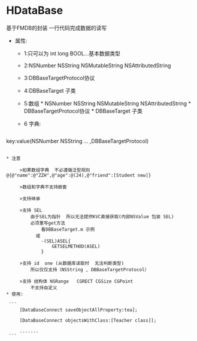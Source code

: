 # HDataBase
基于FMDB的封装   一行代码完成数据的读写

* 属性:

	* 1:只可以为 int long BOOL...基本数据类型
   * 2:NSNumber NSString NSMutableString NSAttributedString
   * 3:DBBaseTargetProtocol协议
   * 4:DBBaseTarget 子类
   * 5:数组
           * NSNumber NSString NSMutableString NSAttributedString
           * DBBaseTargetProtocol协议
           * DBBaseTarget 子类
        
   * 6 字典:
   	```
key:value(NSNumber NSString ... ,DBBaseTargetProtocol)
   ```
   
* 注意

        >如果数组字典  不必遵循泛型规则 @{@"name":@"ZZH",@"age":@(24),@"friend":[Student new]}
 
        >数组和字典不支持嵌套
 
        >支持继承
 
        >支持 SEL
            由于SEL为指针  所以无法提供KVC直接获取(内部NSValue 包装 SEL)
            必须重写get方法
                看DBBaseTarget.m 示例
              或
                -(SEL)ASEL{
                    GETSELMETHOD(ASEL)
                }
 
        >支持 id  one (从数据库读取时  无法判断类型)
            所以仅仅支持（NSString , DBBaseTargetProtocol）
 
        >支持 结构体 NSRange   CGRECT CGSize CGPoint  
            不支持自定义
* 使用:

    ```
        [DataBaseConnect saveObjectAllProperty:tea];
 
        [DataBaseConnect objectsWithClass:[Teacher class]];
 
        .......
	```